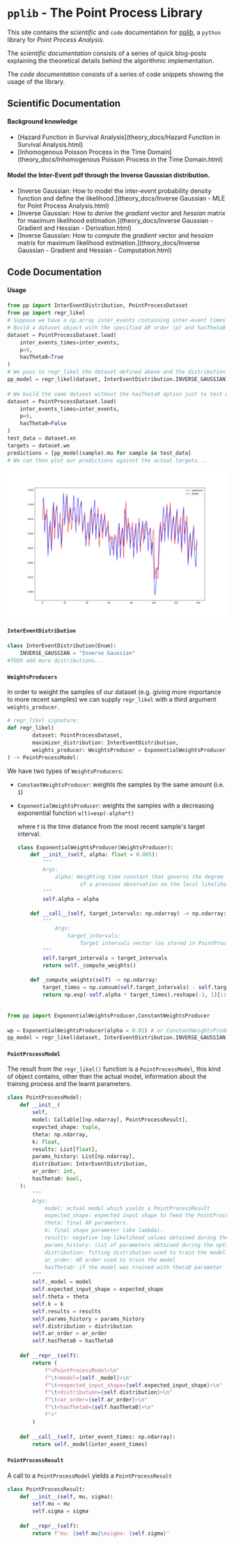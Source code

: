 # `pplib` - The Point Process Library

This site contains the *scientific* and `code` documentation for [pplib](https://github.com/andreabonvini/pplib), a `python` library for *Point Process Analysis*.

The *scientific documentation* consists of a series of quick blog-posts explaining the theoretical details behind the algorithmic implementation.

The *code documentation* consists of a series of code snippets showing the usage of the library.

## Scientific Documentation

#### Background knowledge

- [Hazard Function in Survival Analysis](theory_docs/Hazard Function in Survival Analysis.html)
- [Inhomogenous Poisson Process in the Time Domain](theory_docs/Inhomogenous Poisson Process in the Time Domain.html)

#### Model the Inter-Event pdf through the Inverse Gaussian distribution.

- [Inverse Gaussian: How to model the inter-event probability density function and define the likelihood.](theory_docs/Inverse Gaussian - MLE for Point Process Analysis.html)
- [Inverse Gaussian: How to *derive* the *gradient* vector and *hessian* matrix for maximum likelihood estimation.](theory_docs/Inverse Gaussian - Gradient and Hessian - Derivation.html)
- [Inverse Gaussian: How to *compute* the *gradient* vector and *hessian* matrix for maximum likelihood estimation.](theory_docs/Inverse Gaussian - Gradient and Hessian - Computation.html)

## Code Documentation

#### Usage

```python
from pp import InterEventDistribution, PointProcessDataset
from pp import regr_likel
# Suppose we have a np.array inter_events containing inter-event times expressed in seconds.
# Build a dataset object with the specified AR order (p) and hasTheta0 option (if we want to account for the bias)
dataset = PointProcessDataset.load(
    inter_events_times=inter_events,
    p=9,
    hasTheta0=True
)
# We pass to regr_likel the dataset defined above and the distribution we want to fit 
pp_model = regr_likel(dataset, InterEventDistribution.INVERSE_GAUSSIAN)

# We build the same dataset without the hasTheta0 option just to test our model:
dataset = PointProcessDataset.load(
    inter_events_times=inter_events,
    p=9,
    hasTheta0=False
)
test_data = dataset.xn
targets = dataset.wn
predictions = [pp_model(sample).mu for sample in test_data]
# We can then plot our predictions against the actual targets...
```

![](images/plot.png)

#### `InterEventDistribution`

```python
class InterEventDistribution(Enum):
    INVERSE_GAUSSIAN = "Inverse Gaussian"
#TODO add more distributions...
```

#### `WeightsProducers`

In order to weight the samples of our dataset (e.g. giving more importance to more recent samples) we can supply `regr_likel`  with a third argument `weights_producer`.

```python
# regr_likel signature:
def regr_likel(
        dataset: PointProcessDataset,
        maximizer_distribution: InterEventDistribution,
        weights_producer: WeightsProducer = ExponentialWeightsProducer()
) -> PointProcessModel:
```

We have two types of `WeightsProducers`:

- `ConstantWeightsProducer`: weights the samples by the same amount (i.e. `1`)

- `ExponentialWeightsProducer`: weights the samples with a decreasing exponential function `w(t)=exp(-alpha*t)`

	where $t$ is the time distance from the most recent sample's target interval.

	```python
	class ExponentialWeightsProducer(WeightsProducer):
	    def __init__(self, alpha: float = 0.005):
	        """
	        Args:
	            alpha: Weighting time constant that governs the degree of influence
	                    of a previous observation on the local likelihood.
	        """
	        self.alpha = alpha
	
	    def __call__(self, target_intervals: np.ndarray) -> np.ndarray:
	        """
	            Args:
	                target_intervals:
	                    Target intervals vector (as stored in PointProcessDataset.wn)
	        """
	        self.target_intervals = target_intervals
	        return self._compute_weights()
	
	    def _compute_weights(self) -> np.ndarray:
	        target_times = np.cumsum(self.target_intervals) - self.target_intervals[0]
	        return np.exp(-self.alpha * target_times).reshape(-1, 1)[::-1]
	 
	```

```python
from pp import ExponentialWeightsProducer,ConstantWeightsProducer

wp = ExponentialWeightsProducer(alpha = 0.01) # or ConstantWeightsProducer()
pp_model = regr_likel(dataset, InterEventDistribution.INVERSE_GAUSSIAN, wp)
```

#### `PointProcessModel`

The result from the `regr_likel()` function is a `PointProcessModel`, this kind of object contains, other than the actual model, information about the training process and the learnt parameters.

```python
class PointProcessModel:
    def __init__(
        self,
        model: Callable[[np.ndarray], PointProcessResult],
        expected_shape: tuple,
        theta: np.ndarray,
        k: float,
        results: List[float],
        params_history: List[np.ndarray],
        distribution: InterEventDistribution,
        ar_order: int,
        hasTheta0: bool,
    ):
        """
        Args:
            model: actual model which yields a PointProcessResult
            expected_shape: expected input shape to feed the PointProcessModel with
            theta: final AR parameters.
            k: final shape parameter (aka lambda).
            results: negative log-likelihood values obtained during the optimization process (should diminuish in time).
            params_history: list of parameters obtained during the optimization process
            distribution: fitting distribution used to train the model.
            ar_order: AR order used to train the model
            hasTheta0: if the model was trained with theta0 parameter
        """
        self._model = model
        self.expected_input_shape = expected_shape
        self.theta = theta
        self.k = k
        self.results = results
        self.params_history = params_history
        self.distribution = distribution
        self.ar_order = ar_order
        self.hasTheta0 = hasTheta0

    def __repr__(self):
        return (
            f"<PointProcessModel<\n"
            f"\t<model={self._model}>\n"
            f"\t<expected_input_shape={self.expected_input_shape}>\n"
            f"\t<distributuon={self.distribution}>\n"
            f"\t<ar_order={self.ar_order}>\n"
            f"\t<hasTheta0={self.hasTheta0}>\n"
            f">"
        )

    def __call__(self, inter_event_times: np.ndarray):
        return self._model(inter_event_times)
```

#### `PointProcessResult`

A call to a `PointProcessModel` yields a `PointProcessResult`

```python
class PointProcessResult:
    def __init__(self, mu, sigma):
        self.mu = mu
        self.sigma = sigma

    def __repr__(self):
        return f"mu: {self.mu}\nsigma: {self.sigma}"
```


